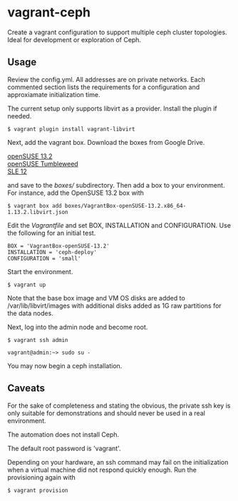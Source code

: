# vagrant-ceph
Create a vagrant configuration to support multiple ceph cluster topologies.  Ideal for development or exploration of Ceph.

## Usage
Review the config.yml.  All addresses are on private networks.  Each commented section lists the requirements for a configuration and approxiamate initialization time.

The current setup only supports libvirt as a provider.  Install the plugin if needed.

`$ vagrant plugin install vagrant-libvirt`

Next, add the vagrant box.  Download the boxes from Google Drive.

[openSUSE 13.2](https://drive.google.com/file/d/0B1474649NCkYZ0RqVkFudkNJR0U/view?usp=sharing) <br>
[openSUSE Tumbleweed](https://drive.google.com/file/d/0B1474649NCkYSWQzSGRYTWo2d0U/view?usp=sharing) <br>
[SLE 12](https://drive.google.com/file/d/0B1474649NCkYNkZLZGpoTUtmanc/view?usp=sharing)

and save to the _boxes/_ subdirectory.  Then add a box to your environment.  For instance, add the OpenSUSE 13.2 box with

`$ vagrant box add boxes/VagrantBox-openSUSE-13.2.x86_64-1.13.2.libvirt.json`

Edit the _Vagrantfile_ and set BOX, INSTALLATION and CONFIGURATION.  Use the following for an initial test.

`BOX = 'VagrantBox-openSUSE-13.2'` <br>
`INSTALLATION = 'ceph-deploy'` <br>
`CONFIGURATION = 'small'` <br>

Start the environment.

`$ vagrant up`

Note that the base box image and VM OS disks are added to /var/lib/libvirt/images with additional disks added as 1G raw partitions for the data nodes.

Next, log into the admin node and become root.

`$ vagrant ssh admin`

`vagrant@admin:~> sudo su -`

You may now begin a ceph installation.  

## Caveats
For the sake of completeness and stating the obvious, the private ssh key is only suitable for demonstrations and should never be used in a real environment.

The automation does not install Ceph.  

The default root password is 'vagrant'.

Depending on your hardware, an ssh command may fail on the initialization when a virtual machine did not respond quickly enough.  Run the provisioning again with

`$ vagrant provision`
